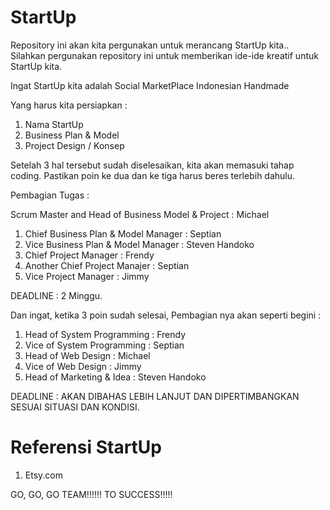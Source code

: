 StartUp
=======
Repository ini akan kita pergunakan untuk merancang StartUp kita.. Silahkan pergunakan repository ini untuk memberikan ide-ide kreatif untuk StartUp kita.

Ingat StartUp kita adalah Social MarketPlace Indonesian Handmade

Yang harus kita persiapkan :

1. Nama StartUp
2. Business Plan & Model
3. Project Design / Konsep

Setelah 3 hal tersebut sudah diselesaikan, kita akan memasuki tahap coding. Pastikan poin ke dua dan ke tiga harus beres terlebih dahulu. 

Pembagian Tugas :

Scrum Master and Head of Business Model & Project : Michael

1. Chief Business Plan & Model Manager : Septian
2. Vice Business Plan & Model Manager : Steven Handoko
3. Chief Project Manager : Frendy
4. Another Chief Project Manajer : Septian
5. Vice Project Manager : Jimmy 

DEADLINE : 2 Minggu.


Dan ingat, ketika 3 poin sudah selesai, Pembagian nya akan seperti begini :

1. Head of System Programming : Frendy
2. Vice of System Programming : Septian
3. Head of Web Design : Michael
4. Vice of Web Design : Jimmy
5. Head of Marketing & Idea : Steven Handoko

DEADLINE : AKAN DIBAHAS LEBIH LANJUT DAN DIPERTIMBANGKAN SESUAI SITUASI DAN KONDISI.

Referensi StartUp
=================
1. Etsy.com

GO, GO, GO TEAM!!!!!! TO SUCCESS!!!!! 
